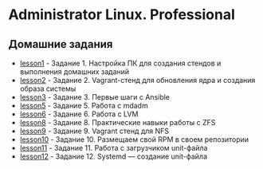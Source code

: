 # Administrator Linux. Professional

## Домашние задания

- [lesson1](https://github.com/anashoff/otus/tree/master/lesson1) - Задание 1. Настройка ПК для создания стендов и выполнения домашних заданий
- [lesson2](https://github.com/anashoff/otus/tree/master/lesson2) - Задание 2. Vagrant-стенд для обновления ядра и создания образа системы
- [lesson3](https://github.com/anashoff/otus/tree/master/lesson3) - Задание 3. Первые шаги с Ansible
- [lesson5](https://github.com/anashoff/otus/tree/master/lesson5) - Задание 5. Работа с mdadm
- [lesson6](https://github.com/anashoff/otus/tree/master/lesson6) - Задание 6. Работа с LVM
- [lesson8](https://github.com/anashoff/otus/tree/master/lesson8) - Задание 8. Практические навыки работы с ZFS
- [lesson9](https://github.com/anashoff/otus/tree/master/lesson9) - Задание 9. Vagrant стенд для NFS
- [lesson10](https://github.com/anashoff/otus/tree/master/lesson10) - Задание 10. Размещаем свой RPM в своем репозитории
- [lesson11](https://github.com/anashoff/otus/tree/master/lesson12) - Задание 11. Работа с загрузчиком unit-файла
- [lesson12](https://github.com/anashoff/otus/tree/master/lesson12) - Задание 12. Systemd — создание unit-файла

